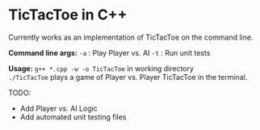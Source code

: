 # TicTacToe in C++   
Currently works as an implementation of TicTacToe on the command line.

**Command line args:** `-a` : Play Player vs. AI
		   `-t` : Run unit tests

**Usage:**	`g++ *.cpp -w -o TicTacToe` in working directory  
		`./TicTacToe` plays a game of Player vs. Player TicTacToe in the terminal.

TODO:
* Add Player vs. AI Logic
* Add automated unit testing files
